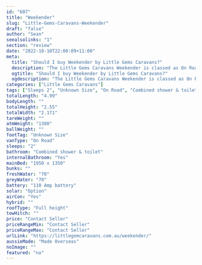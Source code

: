 ```yaml
---
id: "607"
title: "Weekender"
slug: "Little-Gems-Caravans-Weekender"
draft: "false"
author: "Sean"
seealsolinks: "1"
section: "review"
date: "2022-10-10T22:00:09+11:00"
meta:
  title: "Should I buy Weekender by Little Gems Caravans?"
  description: "The Little Gems Caravans Weekender is classed as On Road, and sleeps 2 people. It is Made Overseas and comes in at Unknown Size. It generally has Combined shower & toilet."
  ogtitle: "Should I buy Weekender by Little Gems Caravans?"
  ogdescription: "The Little Gems Caravans Weekender is classed as On Road, and sleeps 2 people. It is Made Overseas and comes in at Unknown Size. It generally has Combined shower & toilet."
categories: ["Little Gems Caravans"]
tags: ["Sleeps 2", "Unknown Size", "On Road", "Combined shower & toilet", "Full height", "Price Unknown"]
totalLength: "4.99"
bodyLength: ""
totalHeight: "2.55"
totalWidth: "2.171"
tareWeight: ""
atmWeight: "1300"
ballWeight: ""
footTag: "Unknown Size"
vanType: "On Road"
sleeps: "2"
bathroom: "Combined shower & toilet"
internalBathroom: "Yes"
mainBed: "1950 x 1350"
bunks: ""
freshWater: "70"
greyWater: "70"
battery: "110 Amp battery"
solar: "Option"
airCon: "Yes"
hybrid: ""
roofType: "Full height"
towHitch: ""
price: "Contact Seller"
priceRangeMin: "Contact Seller"
priceRangeMax: "Contact Seller"
urlLink: "https://littlegemcaravans.com.au/weekender/"
aussieMade: "Made Overseas"
noImage: ""
featured: "no"
---
```

